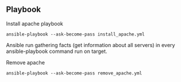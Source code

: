 ## Playbook

Install apache playbook

```
ansible-playbook --ask-become-pass install_apache.yml
```
Ansible run gathering facts (get information about all servers) in every ansible-playbook command run on target.

Remove apache
```
ansible-playbook --ask-become-pass remove_apache.yml
```